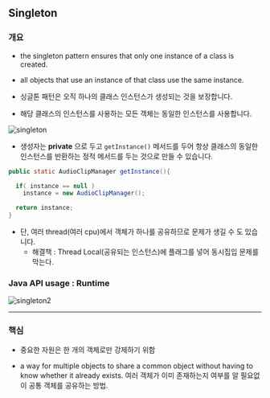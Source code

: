 ## Singleton

### 개요

- the singleton pattern ensures that only one instance of a class is created.  
- all objects that use an instance of that class use the same instance.


- 싱글톤 패턴은 오직 하나의 클래스 인스턴스가 생성되는 것을 보장합니다.
- 해당 클래스의 인스턴스를 사용하는 모든 객체는 동일한 인스턴스를 사용합니다.

![singleton](http://i.imgur.com/HnnYCvX.png)

- 생성자는 **private** 으로 두고 `getInstance()` 메서드를 두어 항상 클래스의 동일한 인스턴스를 반환하는 정적 메서드를 두는 것으로 만들 수 있습니다.

```java
public static AudioClipManager getInstance(){

  if( instance == null )
    instance = new AudioClipManager();

  return instance;
}
```

- 단, 여러 thread(여러 cpu)에서 객체가 하나를 공유하므로 문제가 생길 수 도 있습니다.
  - 해결책 : Thread Local(공유되는 인스턴스)에 플래그를 넣어 동시집입 문제를 막는다.

### Java API usage : Runtime

![singleton2](http://i.imgur.com/hM5tkVe.png)

***

### 핵심

- 중요한 자원은 한 개의 객체로만 강제하기 위함

- a way for multiple objects to share a common object without having to know whether it already exists.
  여러 객체가 이미 존재하는지 여부를 알 필요없이 공통 객체를 공유하는 방법.
